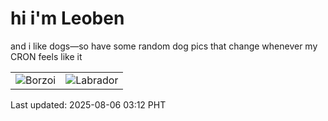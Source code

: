# hi i'm Leoben

and i like dogs—so have some random dog pics that change whenever my CRON feels like it

|  |  |
|--------|----------|
| ![Borzoi](https://random-dog-vercel.vercel.app/api/random-borzoi?v=1754421132) | ![Labrador](https://random-dog-vercel.vercel.app/api/random-labrador?v=1754421132) |

Last updated: 2025-08-06 03:12 PHT
